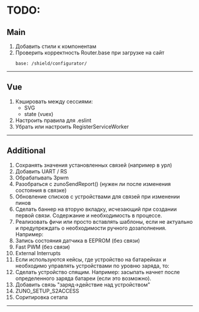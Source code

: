 TODO:
======

Main
------
1. Добавить стили к компонентам
2. Проверить корректность Router.base при загрузке на сайт
    ``` 
    base: /shield/configurator/
    ```
---
Vue 
------
1. Кэшировать между сессиями:
    * SVG
    * state (vuex)
2. Настроить правила для .eslint
3. Убрать или настроить RegisterServiceWorker
---
  
Additional
------
1. Сохранять значения установленных связей (например в урл)
2. Добавить UART / RS
3. Обрабатывать 3pwm
4. Разобраться с zunoSendReport() (нужен ли после изменения состояния в связке)
5. Обновление списков c устройствами для связей при изменении пинов
6. Сделать баннер на вторую вкладку, исчезающий при создании первой связи. Содержание и необходимость в процессе.
7. Реализовать фичи или просто вставлять шаблоны, если не актуально и предупреждать о необходимости ручного дозаполнения. Например: 
8. Запись состояния датчика в EEPROM (без связи) 
9. Fast PWM (без связи)
10. External Interrupts
11. Если используются кейсы, где устройство на батарейках и необходимо управлять устройствами по уровню заряда, то:
12. Сделать устройство спящим. Например: засыпать начнет после определенного заряда батареи (если это возможно). 
13. Добавить связь "заряд->действие над устройством"
14. ZUNO_SETUP_S2ACCESS
15. Соритировка сетапа
---